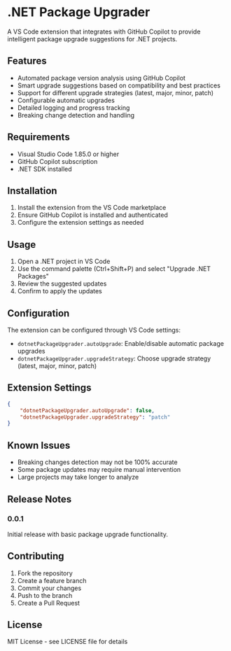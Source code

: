 # .NET Package Upgrader

A VS Code extension that integrates with GitHub Copilot to provide intelligent package upgrade suggestions for .NET projects.

## Features

- Automated package version analysis using GitHub Copilot
- Smart upgrade suggestions based on compatibility and best practices
- Support for different upgrade strategies (latest, major, minor, patch)
- Configurable automatic upgrades
- Detailed logging and progress tracking
- Breaking change detection and handling

## Requirements

- Visual Studio Code 1.85.0 or higher
- GitHub Copilot subscription
- .NET SDK installed

## Installation

1. Install the extension from the VS Code marketplace
2. Ensure GitHub Copilot is installed and authenticated
3. Configure the extension settings as needed

## Usage

1. Open a .NET project in VS Code
2. Use the command palette (Ctrl+Shift+P) and select "Upgrade .NET Packages"
3. Review the suggested updates
4. Confirm to apply the updates

## Configuration

The extension can be configured through VS Code settings:

- `dotnetPackageUpgrader.autoUpgrade`: Enable/disable automatic package upgrades
- `dotnetPackageUpgrader.upgradeStrategy`: Choose upgrade strategy (latest, major, minor, patch)

## Extension Settings

```json
{
    "dotnetPackageUpgrader.autoUpgrade": false,
    "dotnetPackageUpgrader.upgradeStrategy": "patch"
}
```

## Known Issues

- Breaking changes detection may not be 100% accurate
- Some package updates may require manual intervention
- Large projects may take longer to analyze

## Release Notes

### 0.0.1

Initial release with basic package upgrade functionality.

## Contributing

1. Fork the repository
2. Create a feature branch
3. Commit your changes
4. Push to the branch
5. Create a Pull Request

## License

MIT License - see LICENSE file for details 